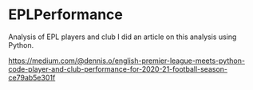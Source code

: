 # EPLPerformance
Analysis of EPL players and club
I did an article on this analysis using Python.

https://medium.com/@dennis.o/english-premier-league-meets-python-code-player-and-club-performance-for-2020-21-football-season-ce79ab5e301f
